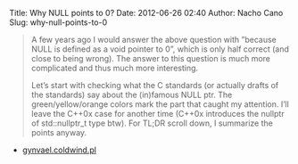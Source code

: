 Title: Why NULL points to 0?
Date: 2012-06-26 02:40
Author: Nacho Cano
Slug: why-null-points-to-0

> A few years ago I would answer the above question with ”because NULL
> is defined as a void pointer to 0”, which is only half correct (and
> close to being wrong). The answer to this question is much more
> complicated and thus much more interesting.
>
> Let’s start with checking what the C standards (or actually drafts of
> the standards) say about the (in)famous NULL ptr. The
> green/yellow/orange colors mark the part that caught my attention.
> I’ll leave the C++0x case for another time (C++0x introduces the
> nullptr of std::nullptr_t type btw). For TL;DR scroll down, I
> summarize the points anyway.

- [gynvael.coldwind.pl][]

  [gynvael.coldwind.pl]: http://gynvael.coldwind.pl/
    "Why NULL points to 0?"
